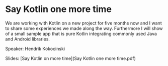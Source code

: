 # Say Kotlin one more time

We are working with Kotlin on a new project for five months now and I want to share some experiences we made along the way.
Furthermore I will show of a small sample app that is pure Kotlin integrating commonly used Java and Android libraries.

Speaker: Hendrik Kokocinski

Slides: [Say Kotlin on more time](Say Kotlin one more time.pdf)
